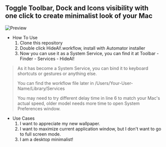 ## Toggle Toolbar, Dock and Icons visibility with one click to create minimalist look of your Mac

![Preview](https://i.imgur.com/DR31ofw.gif)

- How To Use
	1. Clone this repository
	2. Double click HideAl!.workflow, install with Automator installer
	3. Now you can use it as a System Service, you can find it at Toolbar - Finder - Services - HideAl!
	
> As it has become a System Service, you can bind it to keyboard shortcuts or gestures or anything else.
> 
> You can find the workflow file later in /Users/Your-User-Name/Library/Services
> 
> You may need to try different delay time in line 6 to match your Mac's actual speed, older model needs more time to open System Preferences window.

- Use Cases
	1. I want to appreciate my new wallpaper.
	2. I want to maximize current application window, but I don't want to go to full screen mode.
	3. I am a desktop minimalist!